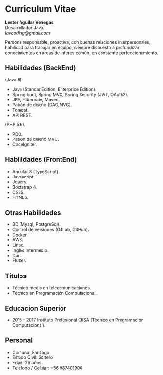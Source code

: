 # Curriculum Vitae

**Lester Aguilar Venegas**  
Desarrollador Java.                                                                                          
_lavcoding@gmail.com_  

Persona responsable, proactiva, con buenas relaciones interpersonales, habilidad
para trabajar en equipo, siempre dispuesto a profundizar conocimientos en áreas de
interés común, en constante perfeccionamiento.

## Habilidades (BackEnd)

(Java 8).
* Java (Standar Edition, Enterprice Edition).
* Spring boot, Spring MVC, Spring Security (JWT, OAuth2).
* JPA, Hibernate, Maven.
* Patrón de diseño (DAO,MVC).
* Tomcat.
* API REST.

(PHP 5.6).
* PDO.
* Patrón de diseño MVC.
* CodeIgniter.

## Habilidades (FrontEnd)

* Angular 8 (TypeScript).
* Javascript.
* Jquery.
* Bootstrap 4.
* CSS5.
* HTML5.

## Otras Habilidades

* BD (Mysql, PostgreSql).
* Control de versiones (GitLab, GitHub).
* Docker.
* AWS.
* Linux.
* Inglés Intermedio.
* Dart.
* Flutter.

## Titulos

*	Técnico medio en telecomunicaciones.
* Técnico en Programación Computacional.

## Educacion Superior

* 2015 - 2017 Instituto Profesional CIISA (Técnico en Programación Computacional).

## Personal

* Comuna:	            Santiago
* Estado Civil:       Soltero	
* Edad:               26 años      
* Teléfono / Celular: +56 987401906
